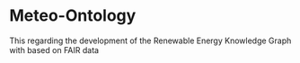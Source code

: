 # Meteo-Ontology
This regarding the development of the Renewable Energy Knowledge Graph with based on FAIR data 
